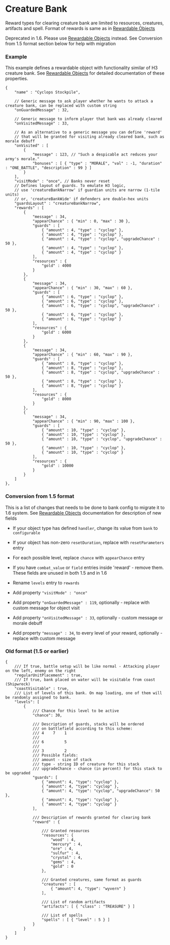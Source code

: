 # Creature Bank

Reward types for clearing creature bank are limited to resources, creatures, artifacts and spell.
Format of rewards is same as in [Rewardable Objects](Rewardable.md)

Deprecated in 1.6. Please use [Rewardable Objects](Rewardable.md) instead. See Conversion from 1.5 format section below for help with migration

### Example

This example defines a rewardable object with functionality similar of H3 creature bank.
See [Rewardable Objects](Rewardable.md) for detailed documentation of these properties.

```json5
{
	"name" : "Cyclops Stockpile",

	// Generic message to ask player whether he wants to attack a creature bank, can be replaced with custom string
	"onGuardedMessage" : 32, 
	
	// Generic message to inform player that bank was already cleared
	"onVisitedMessage" : 33, 
	
	// As an alternative to a generic message you can define 'reward' 
	// that will be granted for visiting already cleared bank, such as morale debuff
	"onVisited" : [ 
		{
			"message" : 123, // "Such a despicable act reduces your army's morale."
			"bonuses" : [ { "type" : "MORALE", "val" : -1, "duration" : "ONE_BATTLE", "description" : 99 } ]
		}
	],
	"visitMode" : "once", // Banks never reset
	// Defines layout of guards. To emulate H3 logic, 
	// use 'creatureBankNarrow' if guardian units are narrow (1-tile units)
	// or, 'creatureBankWide' if defenders are double-hex units
	"guardsLayout" : "creatureBankNarrow",
	"rewards" : [
		{
			"message" : 34,
			"appearChance" : { "min" : 0, "max" : 30 },
			"guards" : [
				{ "amount" : 4, "type" : "cyclop" },
				{ "amount" : 4, "type" : "cyclop" },
				{ "amount" : 4, "type" : "cyclop", "upgradeChance" : 50 },
				{ "amount" : 4, "type" : "cyclop" },
				{ "amount" : 4, "type" : "cyclop" }
			],
			"resources" : {
				"gold" : 4000
			}
		},
		{
			"message" : 34,
			"appearChance" : { "min" : 30, "max" : 60 },
			"guards" : [
				{ "amount" : 6, "type" : "cyclop" },
				{ "amount" : 6, "type" : "cyclop" },
				{ "amount" : 6, "type" : "cyclop", "upgradeChance" : 50 },
				{ "amount" : 6, "type" : "cyclop" },
				{ "amount" : 6, "type" : "cyclop" }
			],
			"resources" : {
				"gold" : 6000
			}
		},
		{
			"message" : 34,
			"appearChance" : { "min" : 60, "max" : 90 },
			"guards" : [
				{ "amount" : 8, "type" : "cyclop" },
				{ "amount" : 8, "type" : "cyclop" },
				{ "amount" : 8, "type" : "cyclop", "upgradeChance" : 50 },
				{ "amount" : 8, "type" : "cyclop" },
				{ "amount" : 8, "type" : "cyclop" }
			],
			"resources" : {
				"gold" : 8000
			}
		},
		{
			"message" : 34,
			"appearChance" : { "min" : 90, "max" : 100 },
			"guards" : [
				{ "amount" : 10, "type" : "cyclop" },
				{ "amount" : 10, "type" : "cyclop" },
				{ "amount" : 10, "type" : "cyclop", "upgradeChance" : 50 },
				{ "amount" : 10, "type" : "cyclop" },
				{ "amount" : 10, "type" : "cyclop" }
			],
			"resources" : {
				"gold" : 10000
			}
		}
	]
},
```

### Conversion from 1.5 format

This is a list of changes that needs to be done to bank config to migrate it to 1.6 system. See [Rewardable Objects](Rewardable.md) documentation for description of new fields

- If your object type has defined `handler`, change its value from `bank` to `configurable`

- If your object has non-zero `resetDuration`, replace with `resetParameters` entry

- For each possible level, replace `chance` with `appearChance` entry

- If you have `combat_value` or `field` entries inside 'reward' - remove them. These fields are unused in both 1.5 and in 1.6

- Rename `levels` entry to `rewards`

- Add property `"visitMode" : "once"`
- Add property `"onGuardedMessage" : 119`, optionally - replace with custom message for object visit
- Add property `"onVisitedMessage" : 33`, optionally - custom message or morale debuff
- Add property `"message" : 34`, to every level of your reward, optionally - replace with custom message

### Old format (1.5 or earlier)

```json5
{
	/// If true, battle setup will be like normal - Attacking player on the left, enemy on the right
	"regularUnitPlacement" : true,
	/// If true, bank placed on water will be visitable from coast (Shipwreck)
	"coastVisitable" : true,
	/// List of levels of this bank. On map loading, one of them will be randomly assigned to bank.
	"levels": [
		{
			/// Chance for this level to be active
			"chance": 30,

			/// Description of guards, stacks will be ordered
			/// on battlefield according to this scheme:
			/// 4    7    1
			/// 
			/// 6         5
			/// 
			/// 3         2
			/// Possible fields:
			/// amount - size of stack
			/// type - string ID of creature for this stack
			/// upgradeChance - chance (in percent) for this stack to be upgraded
			"guards": [
				{ "amount": 4, "type": "cyclop" },
				{ "amount": 4, "type": "cyclop" },
				{ "amount": 4, "type": "cyclop", "upgradeChance": 50 },
				{ "amount": 4, "type": "cyclop" },
				{ "amount": 4, "type": "cyclop" }
			],

			/// Description of rewards granted for clearing bank
			"reward" : {

				/// Granted resources
				"resources": {
					"wood" : 4,
					"mercury" : 4,
					"ore" : 4,
					"sulfur" : 4,
					"crystal" : 4,
					"gems" : 4,
					"gold" : 0
				},

				/// Granted creatures, same format as guards
				"creatures" : [
					{ "amount": 4, "type": "wyvern" }
				],

				/// List of random artifacts
				"artifacts": [ { "class" : "TREASURE" } ]

				/// List of spells
				"spells" : [ { "level" : 5 } ]
			} 
		}
	]
}

```
